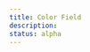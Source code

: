 ```yaml
---
title: Color Field
description:
status: alpha
---
```


<Example name="color-field/Overview.vue" variant="full" />
